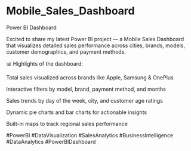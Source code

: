 # Mobile_Sales_Dashboard
Power BI Dashboard

Excited to share my latest Power BI project — a Mobile Sales Dashboard that visualizes detailed sales performance across cities, brands, models, customer demographics, and payment methods.

📊 Highlights of the dashboard:

Total sales visualized across brands like Apple, Samsung & OnePlus

Interactive filters by model, brand, payment method, and months

Sales trends by day of the week, city, and customer age ratings

Dynamic pie charts and bar charts for actionable insights

Built-in maps to track regional sales performance


#PowerBI #DataVisualization #SalesAnalytics #BusinessIntelligence #DataAnalytics #PowerBIDashboard
